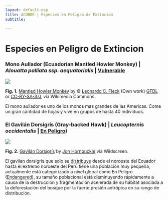 ```yaml
---
layout: default-esp
title: ACOBOE | Especies en Peligro de Extincion
subtitle: 

---
```


# Especies en Peligro de Extincion


### Mono Aullador (Ecuadorian Mantled Howler Monkey) | *Alouatta palliata ssp. aequatorialis* | [Vulnerable](http://www.iucnredlist.org/details/full/919/0)

![](https://upload.wikimedia.org/wikipedia/commons/c/c2/Allouataadulto_500px.jpg)

**Fig. 1.** [Mantled Howler Monkey](https://commons.wikimedia.org/wiki/File%3AAllouataadulto_500px.jpg) by © [Leonardo C. Fleck](leonardofleck@yahoo.com.br) (Own work) [GFDL](http://www.gnu.org/copyleft/fdl.html) or [CC-BY-SA-3.0](http://creativecommons.org/licenses/by-sa/3.0/), via Wikimedia Commons

El mono aullador es uno de los monos mas grandes de las Americas. Come un gran cantidad de hojas y vive en grupos de hasta 40 individuos. 



### El Gavilán Dorsigrís (Gray-backed Hawk) | *Leucopternis occidentalis* | [En Peligro](http://www.iucnredlist.org/details/full/106003485/0))

![](http://cdn2.arkive.org/media/97/97F3F2F8-2104-49F9-81C3-736F6DBDA30C/Presentation.Large/Grey-backed-hawk-spreading-wings.jpg)

**Fig. 2.** [Gavilán Dorsigrís](http://www.arkive.org/grey-backed-hawk/leucopternis-occidentalis/image-G54606.html) by [Jon Hornbuckle](jonhornbuckle@yahoo.co.uk) via Wildscreen.

El gavilan dorsigris que solo se [distribuye](http://maps.iucnredlist.org/map.html?id=106003485) desde el noroeste del Ecuador hasta el extremo noroeste del Perú tiene una población muy pequeña,  actualmente está categorizado a nivel global como En Peligro ([Endangered](http://www.iucnredlist.org/details/full/106003485/0)), su tamaño poblacional está disminuyendo rápidamente a causa de la destrucción y fragmentación acelerada de su hábitat asociada a la deforestación del bosque por la fuerte presión antrópica en su rango de distribución.


